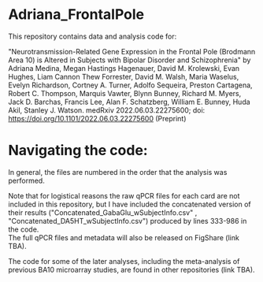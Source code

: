# Adriana_FrontalPole

This repository contains data and analysis code for:

"Neurotransmission-Related Gene Expression in the Frontal Pole (Brodmann Area 10) is Altered in Subjects with Bipolar Disorder and Schizophrenia" by
Adriana Medina, Megan Hastings Hagenauer, David M. Krolewski, Evan Hughes, Liam Cannon Thew Forrester, David M. Walsh, Maria Waselus, Evelyn Richardson, Cortney A. Turner, Adolfo Sequeira, Preston Cartagena, Robert C. Thompson, Marquis Vawter, Blynn Bunney, Richard M. Myers, Jack D. Barchas, Francis Lee, Alan F. Schatzberg, William E. Bunney, Huda Akil, Stanley J. Watson.
medRxiv 2022.06.03.22275600; doi: https://doi.org/10.1101/2022.06.03.22275600
(Preprint)

# Navigating the code:

In general, the files are numbered in the order that the analysis was performed. 

Note that for logistical reasons the raw qPCR files for each card are not included in this repository, but I have included the concatenated version of their results ("Concatenated_GabaGlu_wSubjectInfo.csv" , "Concatenated_DA5HT_wSubjectInfo.csv") produced by lines 333-986 in the code.  
The full qPCR files and metadata will also be released on FigShare (link TBA).

The code for some of the later analyses, including the meta-analysis of previous BA10 microarray studies, are found in other repositories (link TBA).

